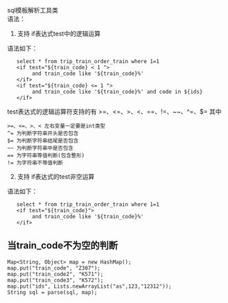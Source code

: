 sql模板解析工具类  
语法：  
1. 支持 if表达式test中的逻辑运算

语法如下：
```	
   select * from trip_train_order_train where 1=1
   <if test="${train_code} < 1 ">
		and train_code like '${train_code}%'
   </if>
   <if test="${train_code} <= 1 ">
		and train_code like '${train_code}%' and code in ${ids}
   </if>
```
<if test="" > test表达式的逻辑运算符支持的有 >=、<=、>、<、==、!=、~~、^=、$=
其中
```					   
>=、<=、>、< 左右变量一定要是int类型
^= 为判断字符串开头是否包含
$= 为判断字符串结尾是否包含
~~ 为判断字符串中是否包含
== 为字符串等值判断(包含整形)
!= 为字符串不等值判断
```

2. 支持 if表达式的test非空运算

语法如下：
```	
   select * from trip_train_order_train where 1=1
   <if test="${train_code}">
		and train_code like '${train_code}%' 
   </if>
```
当train_code不为空的判断
-------------------------------------------------------------------
	Map<String, Object> map = new HashMap();
	map.put("train_code", "Z307");
	map.put("train_code2", "K571");
	map.put("train_code3", "K572");
	map.put("ids", Lists.newArrayList("as",123,"12312"));
	String sql = parse(sql, map);
	
